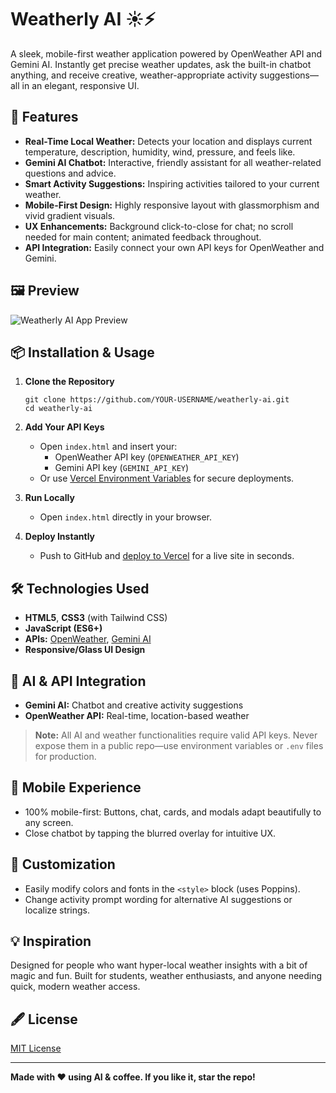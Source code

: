 # Weatherly AI ☀️⚡️

A sleek, mobile-first weather application powered by OpenWeather API and Gemini AI. Instantly get precise weather updates, ask the built-in chatbot anything, and receive creative, weather-appropriate activity suggestions—all in an elegant, responsive UI.

## 🚀 Features

- **Real-Time Local Weather:** Detects your location and displays current temperature, description, humidity, wind, pressure, and feels like.
- **Gemini AI Chatbot:** Interactive, friendly assistant for all weather-related questions and advice.
- **Smart Activity Suggestions:** Inspiring activities tailored to your current weather.
- **Mobile-First Design:** Highly responsive layout with glassmorphism and vivid gradient visuals.
- **UX Enhancements:** Background click-to-close for chat; no scroll needed for main content; animated feedback throughout.
- **API Integration:** Easily connect your own API keys for OpenWeather and Gemini.

## 🖼️ Preview

![Weatherly AI App Preview](YOUR_SCREENSHOT_IMAGE_URL)

## 📦 Installation & Usage

1. **Clone the Repository**
    ```
    git clone https://github.com/YOUR-USERNAME/weatherly-ai.git
    cd weatherly-ai
    ```

2. **Add Your API Keys**
    - Open `index.html` and insert your:
        - OpenWeather API key (`OPENWEATHER_API_KEY`)
        - Gemini API key (`GEMINI_API_KEY`)
    - Or use [Vercel Environment Variables](https://vercel.com/docs/projects/environment-variables) for secure deployments.

3. **Run Locally**
    - Open `index.html` directly in your browser.

4. **Deploy Instantly**
    - Push to GitHub and [deploy to Vercel](https://vercel.com) for a live site in seconds.

## 🛠️ Technologies Used

- **HTML5**, **CSS3** (with Tailwind CSS)
- **JavaScript (ES6+)**
- **APIs:** [OpenWeather](https://openweathermap.org/api), [Gemini AI](https://ai.google.dev/gemini-api/)
- **Responsive/Glass UI Design**

## 🤖 AI & API Integration

- **Gemini AI:** Chatbot and creative activity suggestions
- **OpenWeather API:** Real-time, location-based weather

> **Note:** All AI and weather functionalities require valid API keys. Never expose them in a public repo—use environment variables or `.env` files for production.

## 📱 Mobile Experience

- 100% mobile-first: Buttons, chat, cards, and modals adapt beautifully to any screen.
- Close chatbot by tapping the blurred overlay for intuitive UX.

## 📝 Customization

- Easily modify colors and fonts in the `<style>` block (uses Poppins).
- Change activity prompt wording for alternative AI suggestions or localize strings.

## 💡 Inspiration

Designed for people who want hyper-local weather insights with a bit of magic and fun. Built for students, weather enthusiasts, and anyone needing quick, modern weather access.

## 🖋️ License

[MIT License](LICENSE)

---

**Made with ❤️ using AI & coffee. If you like it, star the repo!**

